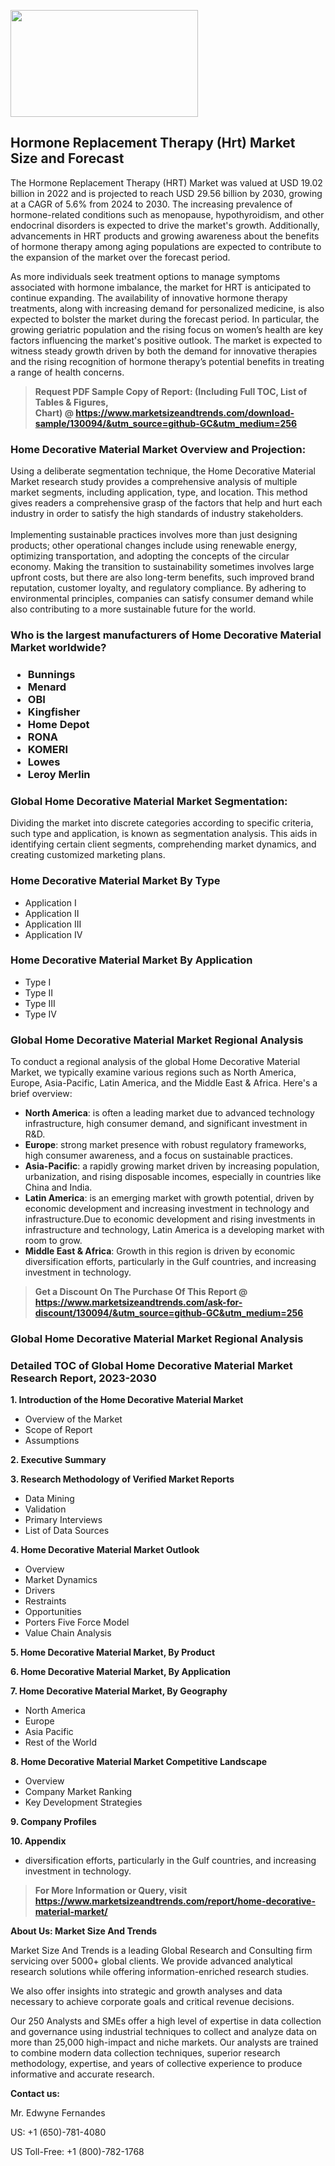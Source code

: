<p><img class="alignnone size-medium wp-image-20088" src="https://ffe5etoiles.com/wp-content/uploads/2024/12/MST1-300x171.png" alt="" width="300" height="171" /></p><h2>Hormone Replacement Therapy (Hrt) Market Size and Forecast</h2><p>The Hormone Replacement Therapy (HRT) Market was valued at USD 19.02 billion in 2022 and is projected to reach USD 29.56 billion by 2030, growing at a CAGR of 5.6% from 2024 to 2030. The increasing prevalence of hormone-related conditions such as menopause, hypothyroidism, and other endocrinal disorders is expected to drive the market's growth. Additionally, advancements in HRT products and growing awareness about the benefits of hormone therapy among aging populations are expected to contribute to the expansion of the market over the forecast period.</p><p>As more individuals seek treatment options to manage symptoms associated with hormone imbalance, the market for HRT is anticipated to continue expanding. The availability of innovative hormone therapy treatments, along with increasing demand for personalized medicine, is also expected to bolster the market during the forecast period. In particular, the growing geriatric population and the rising focus on women’s health are key factors influencing the market's positive outlook. The market is expected to witness steady growth driven by both the demand for innovative therapies and the rising recognition of hormone therapy’s potential benefits in treating a range of health concerns.</p></p><blockquote id="" class=""><strong>Request PDF Sample Copy of Report: (Including Full TOC, List of Tables &amp; Figures, Chart)&nbsp;@&nbsp;<strong><a href="https://www.marketsizeandtrends.com/download-sample/130094/&utm_source=github-GC&utm_medium=256" target="_blank">https://www.marketsizeandtrends.com/download-sample/130094/&utm_source=github-GC&utm_medium=256</a></strong></strong></blockquote><h3 id="" class="">Home Decorative Material Market&nbsp;Overview and Projection:</h3><p id="" class="">Using a deliberate segmentation technique, the Home Decorative Material Market research study provides a comprehensive analysis of multiple market segments, including application, type, and location. This method gives readers a comprehensive grasp of the factors that help and hurt each industry in order to satisfy the high standards of industry stakeholders. <br /> <br />Implementing sustainable practices involves more than just designing products; other operational changes include using renewable energy, optimizing transportation, and adopting the concepts of the circular economy. Making the transition to sustainability sometimes involves large upfront costs, but there are also long-term benefits, such improved brand reputation, customer loyalty, and regulatory compliance. By adhering to environmental principles, companies can satisfy consumer demand while also contributing to a more sustainable future for the world.</p><h3 id="" class="">Who is the largest manufacturers of&nbsp;Home Decorative Material Market worldwide?</h3><h3 class=""><p><ul><li>Bunnings </li><li> Menard </li><li> OBI </li><li> Kingfisher </li><li> Home Depot </li><li> RONA </li><li> KOMERI </li><li> Lowes </li><li> Leroy Merlin</li></ul></p></h3><h3 id="" class="">Global&nbsp;Home Decorative Material Market Segmentation:</h3><p id="" class="">Dividing the market into discrete categories according to specific criteria, such type and application, is known as segmentation analysis. This aids in identifying certain client segments, comprehending market dynamics, and creating customized marketing plans.</p><h3 id="" class="">Home Decorative Material Market&nbsp;By Type</h3><p><p><ul><li>Application I </li><li> Application II </li><li> Application III </li><li> Application IV</p></li></ul></p></p><h3 id="" class="">Home Decorative Material Market&nbsp;By Application</h3><p class=""><p><ul><li>Type I </li><li> Type II </li><li> Type III </li><li> Type IV</li></ul></p></p><h3 id="" class="">Global Home Decorative Material Market Regional Analysis</h3><p id="" class="">To conduct a regional analysis of the global Home Decorative Material Market, we typically examine various regions such as North America, Europe, Asia-Pacific, Latin America, and the Middle East &amp; Africa. Here's a brief overview:</p><ul><li><strong>North America</strong>: is often a leading market due to advanced technology infrastructure, high consumer demand, and significant investment in R&amp;D.</li><li><strong>Europe</strong>: strong market presence with robust regulatory frameworks, high consumer awareness, and a focus on sustainable practices.</li><li><strong>Asia-Pacific</strong>: a rapidly growing market driven by increasing population, urbanization, and rising disposable incomes, especially in countries like China and India.</li><li><strong>Latin America</strong>: is an emerging market with growth potential, driven by economic development and increasing investment in technology and infrastructure.Due to economic development and rising investments in infrastructure and technology, Latin America is a developing market with room to grow.</li><li><strong>Middle East &amp; Africa</strong>: Growth in this region is driven by economic diversification efforts, particularly in the Gulf countries, and increasing investment in technology.</li></ul><blockquote id="" class=""><strong>Get a Discount On The Purchase Of This Report @ <strong><a href="https://www.marketsizeandtrends.com/ask-for-discount/130094/&utm_source=github-GC&utm_medium=256" target="_blank">https://www.marketsizeandtrends.com/ask-for-discount/130094/&utm_source=github-GC&utm_medium=256</a></strong></strong></blockquote><h3 id="" class="">Global Home Decorative Material Market Regional Analysis</h3><h3 id="" class="">Detailed TOC of Global Home Decorative Material Market Research Report, 2023-2030</h3><p id="" class=""><strong>1. Introduction of the Home Decorative Material Market</strong></p><ul><li>Overview of the Market</li><li>Scope of Report</li><li>Assumptions</li></ul><p id="" class=""><strong>2. Executive Summary</strong></p><p id="" class=""><strong>3. Research Methodology of Verified Market Reports</strong></p><ul><li>Data Mining</li><li>Validation</li><li>Primary Interviews</li><li>List of Data Sources</li></ul><p id="" class=""><strong>4. Home Decorative Material Market Outlook</strong></p><ul><li>Overview</li><li>Market Dynamics</li><li>Drivers</li><li>Restraints</li><li>Opportunities</li><li>Porters Five Force Model</li><li>Value Chain Analysis</li></ul><p id="" class=""><strong>5. Home Decorative Material Market, By Product</strong></p><p id="" class=""><strong>6. Home Decorative Material Market, By Application</strong></p><p id="" class=""><strong>7. Home Decorative Material Market, By Geography</strong></p><ul><li>North America</li><li>Europe</li><li>Asia Pacific</li><li>Rest of the World</li></ul><p id="" class=""><strong>8. Home Decorative Material Market Competitive Landscape</strong></p><ul><li>Overview</li><li>Company Market Ranking</li><li>Key Development Strategies</li></ul><p id="" class=""><strong>9. Company Profiles</strong></p><p id="" class=""><strong>10. Appendix</strong></p><ul><li>diversification efforts, particularly in the Gulf countries, and increasing investment in technology.</li></ul><blockquote id="" class=""><strong>For More Information or Query, visit <strong><strong><a href="https://www.marketsizeandtrends.com/report/home-decorative-material-market/" target="_blank">https://www.marketsizeandtrends.com/report/home-decorative-material-market/</a></strong></strong></strong></blockquote><p id="" class=""><strong>About Us: Market Size And Trends</strong></p><p id="" class="">Market Size And Trends is a leading Global Research and Consulting firm servicing over 5000+ global clients. We provide advanced analytical research solutions while offering information-enriched research studies.</p><p id="" class="">We also offer insights into strategic and growth analyses and data necessary to achieve corporate goals and critical revenue decisions.</p><p id="" class="">Our 250 Analysts and SMEs offer a high level of expertise in data collection and governance using industrial techniques to collect and analyze data on more than 25,000 high-impact and niche markets. Our analysts are trained to combine modern data collection techniques, superior research methodology, expertise, and years of collective experience to produce informative and accurate research.</p><p id="" class=""><strong>Contact us:</strong></p><p id="" class="">Mr. Edwyne Fernandes</p><p id="" class="">US: +1 (650)-781-4080</p><p id="" class="">US Toll-Free: +1 (800)-782-1768</p>

